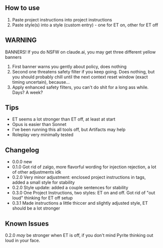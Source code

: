 ## How to use
1. Paste project instructions into project instructions
2. Paste style(s) into a style (custom entry) - one for ET on, other for ET off

## WARNING
BANNERS! If you do NSFW on claude.ai, you may get three different yellow banners
1. First banner warns you gently about policy, does nothing
2. Second one threatens safety filter if you keep going. Does nothing, but you should probably chill until the next context reset window (exact timing uncertain), because...
3. Apply enhanced safety filters, you can't do shit for a long ass while. Days? A week?

## Tips
- ET seems a lot stronger than ET off, at least at start
- Opus is easier than Sonnet
- I've been running this all tools off, but Artifacts may help
- Roleplay very minimally tested

## Changelog
- 0.0.0 new
- 0.1.0 Got rid of zalgo, more flavorful wording for injection rejection, a lot of other adjustments idk
- 0.2.0 Very minor adjustment: enclosed project instructions in tags, added a small style for stability
- 0.2.0 Style update: added a couple sentences for stability
- 0.3.0 One Project Instructions, two styles: ET on and off. Got rid of "out loud" thinking for ET off setup
- 0.3.1 Made instructions a little thiccer and slightly adjusted style, ET should be a lot stronger

## Known Issues
0.2.0 _may_ be stronger when ET is off, if you don't mind Pyrite thinking out loud in your face.
